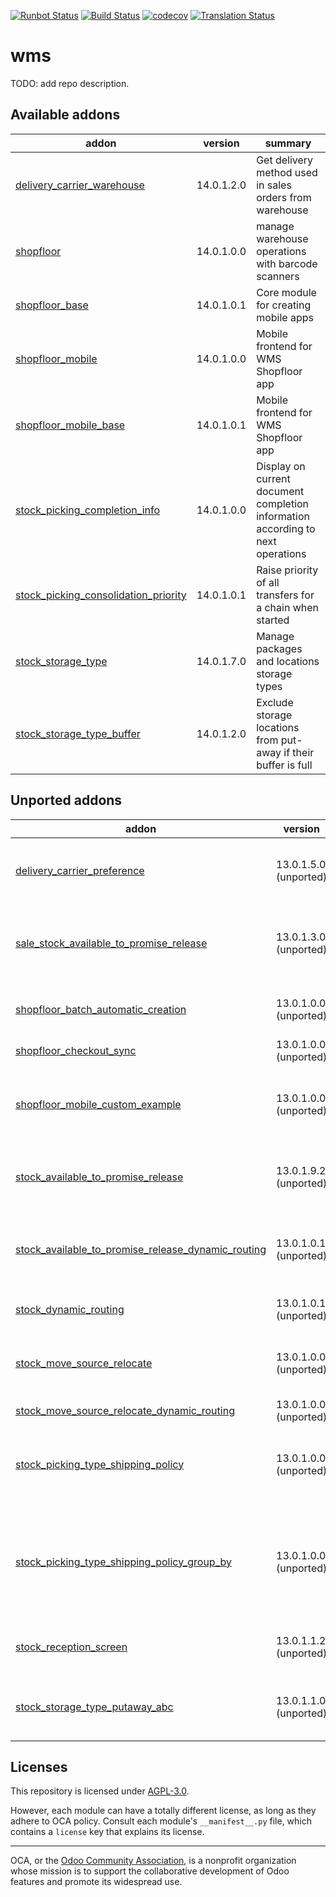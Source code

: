 [![Runbot Status](https://runbot.odoo-community.org/runbot/badge/flat/285/14.0.svg)](https://runbot.odoo-community.org/runbot/repo/github-com-oca-wms-285)
[![Build Status](https://travis-ci.com/OCA/wms.svg?branch=14.0)](https://travis-ci.com/OCA/wms)
[![codecov](https://codecov.io/gh/OCA/wms/branch/14.0/graph/badge.svg)](https://codecov.io/gh/OCA/wms)
[![Translation Status](https://translation.odoo-community.org/widgets/wms-14-0/-/svg-badge.svg)](https://translation.odoo-community.org/engage/wms-14-0/?utm_source=widget)

<!-- /!\ do not modify above this line -->

# wms

TODO: add repo description.

<!-- /!\ do not modify below this line -->

<!-- prettier-ignore-start -->

[//]: # (addons)

Available addons
----------------
addon | version | summary
--- | --- | ---
[delivery_carrier_warehouse](delivery_carrier_warehouse/) | 14.0.1.2.0 | Get delivery method used in sales orders from warehouse
[shopfloor](shopfloor/) | 14.0.1.0.0 | manage warehouse operations with barcode scanners
[shopfloor_base](shopfloor_base/) | 14.0.1.0.1 | Core module for creating mobile apps
[shopfloor_mobile](shopfloor_mobile/) | 14.0.1.0.0 | Mobile frontend for WMS Shopfloor app
[shopfloor_mobile_base](shopfloor_mobile_base/) | 14.0.1.0.1 | Mobile frontend for WMS Shopfloor app
[stock_picking_completion_info](stock_picking_completion_info/) | 14.0.1.0.0 | Display on current document completion information according to next operations
[stock_picking_consolidation_priority](stock_picking_consolidation_priority/) | 14.0.1.0.1 | Raise priority of all transfers for a chain when started
[stock_storage_type](stock_storage_type/) | 14.0.1.7.0 | Manage packages and locations storage types
[stock_storage_type_buffer](stock_storage_type_buffer/) | 14.0.1.2.0 | Exclude storage locations from put-away if their buffer is full


Unported addons
---------------
addon | version | summary
--- | --- | ---
[delivery_carrier_preference](delivery_carrier_preference/) | 13.0.1.5.0 (unported) | Advanced selection of preferred shipping methods
[sale_stock_available_to_promise_release](sale_stock_available_to_promise_release/) | 13.0.1.3.0 (unported) | Integration between Sales and Available to Promise Release
[shopfloor_batch_automatic_creation](shopfloor_batch_automatic_creation/) | 13.0.1.0.0 (unported) | Create batch transfers for Cluster Picking
[shopfloor_checkout_sync](shopfloor_checkout_sync/) | 13.0.1.0.0 (unported) | Glue module
[shopfloor_mobile_custom_example](shopfloor_mobile_custom_example/) | 13.0.1.0.0 (unported) | Show how to customize the Shopfloor app frontend.
[stock_available_to_promise_release](stock_available_to_promise_release/) | 13.0.1.9.2 (unported) | Release Operations based on available to promise
[stock_available_to_promise_release_dynamic_routing](stock_available_to_promise_release_dynamic_routing/) | 13.0.1.0.1 (unported) | Glue between moves release and dynamic routing
[stock_dynamic_routing](stock_dynamic_routing/) | 13.0.1.0.1 (unported) | Dynamic routing of stock moves
[stock_move_source_relocate](stock_move_source_relocate/) | 13.0.1.0.0 (unported) | Change source location of unavailable moves
[stock_move_source_relocate_dynamic_routing](stock_move_source_relocate_dynamic_routing/) | 13.0.1.0.0 (unported) | Glue module
[stock_picking_type_shipping_policy](stock_picking_type_shipping_policy/) | 13.0.1.0.0 (unported) | Define different shipping policies according to picking type
[stock_picking_type_shipping_policy_group_by](stock_picking_type_shipping_policy_group_by/) | 13.0.1.0.0 (unported) | Glue module for Picking Type Shipping Policy and Group Transfers by Partner and Carrier
[stock_reception_screen](stock_reception_screen/) | 13.0.1.1.2 (unported) | Dedicated screen to receive/scan goods.
[stock_storage_type_putaway_abc](stock_storage_type_putaway_abc/) | 13.0.1.1.0 (unported) | Advanced storage strategy ABC for WMS

[//]: # (end addons)

<!-- prettier-ignore-end -->

## Licenses

This repository is licensed under [AGPL-3.0](LICENSE).

However, each module can have a totally different license, as long as they adhere to OCA
policy. Consult each module's `__manifest__.py` file, which contains a `license` key
that explains its license.

----

OCA, or the [Odoo Community Association](http://odoo-community.org/), is a nonprofit
organization whose mission is to support the collaborative development of Odoo features
and promote its widespread use.
